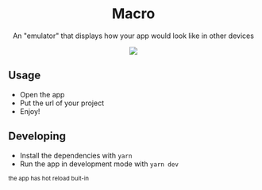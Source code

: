 <div align="center">
  <h1>Macro</h1>
  <p align="center">An "emulator" that displays how your app would look like in other devices</p>
</div>

<p align="center">
  <img src="https://user-images.githubusercontent.com/61664367/131240433-8171687a-3d7f-4a87-a7c8-4d06f2f79f45.gif">
</p>

## Usage
  - Open the app
  - Put the url of your project
  - Enjoy!


## Developing
  - Install the dependencies with `yarn`
  - Run the app in development mode with `yarn dev`

<sub>the app has hot reload buit-in</sub>
